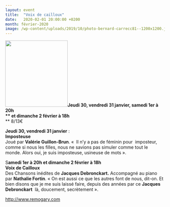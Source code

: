 ```yaml
---
layout: event
title:  "Voix de cailloux"
date:   2020-02-01 20:00:00 +0200
month: février-2020
image: /wp-content/uploads/2019/10/photo-bernard-carrecc81--1200x1200.jpg
---
```

**[<img class="wp-image-7198 alignleft" src="http://localhost/wpagendarts/wp-content/uploads/2019/10/photo-bernard-carrecc81-.jpg?w=300" alt="" width="197" height="209" />](http://localhost/wpagendarts/wp-content/uploads/2019/10/photo-bernard-carrecc81-.jpg)Jeudi 30, vendredi 31 janvier, samedi 1er à 20h  
** **et dimanche 2 février à 18h****  
** <span style="font-weight:400;">8/13€</span>

 <span style="font-weight:400;"><b>Jeudi 30, vendredi 31 janvier</b> :<br /> <strong>Imposteuse</strong><br /> </span><span style="font-weight:400;">Joué par</span> **Valérie Guillon-Brun**<span style="font-weight:400;">. «  Il n’y a pas de féminin pour  imposteur, comme si nous les filles, nous ne savions pas simuler comme tout le monde. Alors oui, je suis imposteuse, usineuse de mots ».</span>

<span style="font-weight:400;">S<b>amedi 1er à 20h </b><b>et dimanche 2 février à 18h</b><br /> </span><span style="font-weight:400;"><strong>Voix de Cailloux</strong><br /> Des Chansons inédites de </span>**Jacques Debronckart.** <span style="font-weight:400;">Accompagné au piano par </span>**Nathalie Fortin**<span style="font-weight:400;">. </span><span style="font-weight:400;">« </span><span style="font-weight:400;">On est aussi ce que les autres font de nous, dit-on. Et bien disons que je me suis laissé faire, depuis des années par ce <strong>Jacques Debronckart</strong>  là, doucement, secrètement ».</span>

[<span style="font-weight:400;">http://www.remogary.com</span>](http://www.remogary.com/)
